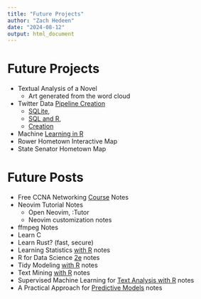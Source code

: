 ```yaml
---
title: "Future Projects"
author: "Zach Hedeen"
date: "2024-08-12"
output: html_document
---
```




# Future Projects 

- Textual Analysis of a Novel
  - Art generated from the word cloud
- Twitter Data [Pipeline Creation](https://www.datacamp.com/tutorial/introduction-to-data-pipelines-for-data-professionals)
  - [SQLite](https://www.datacamp.com/tutorial/beginners-guide-to-sqlite), 
  - [SQL and R](https://www.datacamp.com/tutorial/sqlite-in-r), 
  - [Creation](https://www.datacamp.com/tutorial/building-a-tweet-etl-pipeline-using-r)
- Machine [Learning in R](https://www.datacamp.com/tutorial/tutorial-machine-learning-pipelines-mlops-deployment) 
- Rower Hometown Interactive Map
- State Senator Hometown Map


# Future Posts

- Free CCNA Networking [Course](https://youtube.com/playlist?list=PLIhvC56v63IJVXv0GJcl9vO5Z6znCVb1P&si=3RL_2D8sqQup6trU) Notes
- Neovim Tutorial Notes
  - Open Neovim, :Tutor
  - Neovim customization notes
- ffmpeg Notes
- Learn C
- Learn Rust? (fast, secure)
- Learning Statistics [with R](https://learningstatisticswithr.com/) notes 
- R for Data Science [2e](https://r4ds.hadley.nz/) notes
- Tidy Modeling [with R](https://www.tmwr.org/) notes
- Text Mining [with R](https://www.tidytextmining.com/) notes
- Supervised Machine Learning for [Text Analysis with R](https://smltar.com/) notes
- A Practical Approach for [Predictive Models](https://bookdown.org/max/FES/) notes
